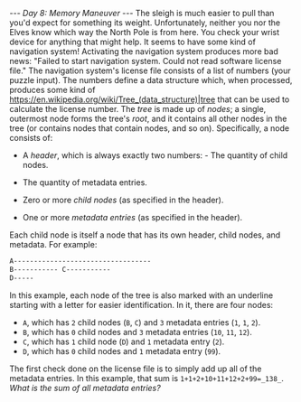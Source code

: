 *--- Day 8: Memory Maneuver ---*
The sleigh is much easier to pull than you'd expect for something its weight. Unfortunately, neither you nor the Elves know which way the North Pole is from here.
You check your wrist device for anything that might help.  It seems to have some kind of navigation system!  Activating the navigation system produces more bad news: "Failed to start navigation system. Could not read software license file."
The navigation system's license file consists of a list of numbers (your puzzle input).  The numbers define a data structure which, when processed, produces some kind of <https://en.wikipedia.org/wiki/Tree_(data_structure)|tree> that can be used to calculate the license number.
The _tree_ is made up of _nodes_; a single, outermost node forms the tree's _root_, and it contains all other nodes in the tree (or contains nodes that contain nodes, and so on).
Specifically, a node consists of:

- A _header_, which is always exactly two numbers:  - The quantity of child nodes.
- The quantity of metadata entries.

- Zero or more _child nodes_ (as specified in the header).
- One or more _metadata entries_ (as specified in the header).

Each child node is itself a node that has its own header, child nodes, and metadata. For example:
```2 3 0 3 10 11 12 1 1 0 1 99 2 1 1 2
A----------------------------------
B----------- C-----------
D-----
```
In this example, each node of the tree is also marked with an underline starting with a letter for easier identification. In it, there are four nodes:

- `A`, which has `2` child nodes (`B`, `C`) and `3` metadata entries (`1`, `1`, `2`).
- `B`, which has `0` child nodes and `3` metadata entries (`10`, `11`, `12`).
- `C`, which has `1` child node (`D`) and `1` metadata entry (`2`).
- `D`, which has `0` child nodes and `1` metadata entry (`99`).

The first check done on the license file is to simply add up all of the metadata entries.  In this example, that sum is `1+1+2+10+11+12+2+99=_138_`.
_What is the sum of all metadata entries?_
